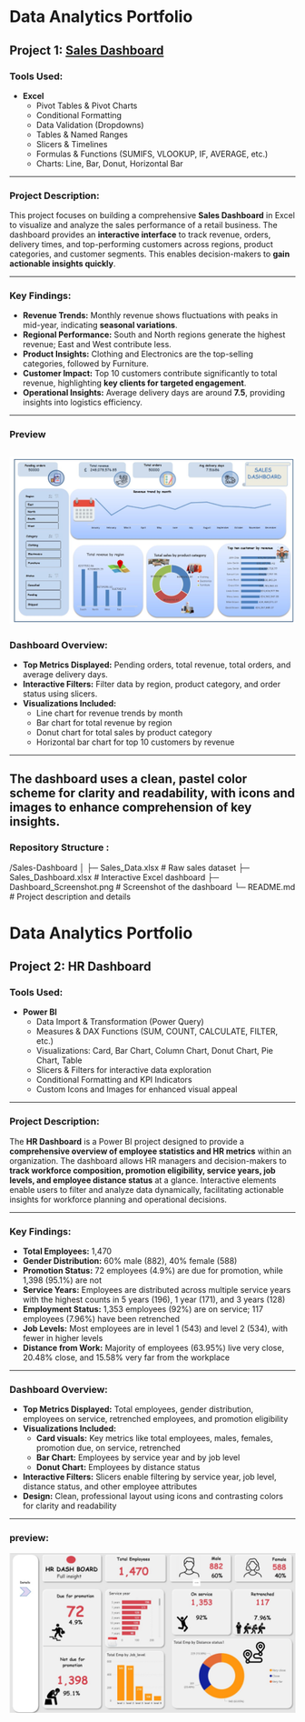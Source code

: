 # Data Analytics Portfolio

## Project 1: [Sales Dashboard](https://github.com/Mr-vic34/Mr-vic34.Github.io/blob/main/My%20dashboard.xlsx)

### Tools Used:
- **Excel**  
  - Pivot Tables & Pivot Charts  
  - Conditional Formatting  
  - Data Validation (Dropdowns)  
  - Tables & Named Ranges  
  - Slicers & Timelines  
  - Formulas & Functions (SUMIFS, VLOOKUP, IF, AVERAGE, etc.)  
  - Charts: Line, Bar, Donut, Horizontal Bar  


---

### Project Description:
This project focuses on building a comprehensive **Sales Dashboard** in Excel to visualize and analyze the sales performance of a retail business. The dashboard provides an **interactive interface** to track revenue, orders, delivery times, and top-performing customers across regions, product categories, and customer segments. This enables decision-makers to **gain actionable insights quickly**.

---

### Key Findings:
- **Revenue Trends:** Monthly revenue shows fluctuations with peaks in mid-year, indicating **seasonal variations**.  
- **Regional Performance:** South and North regions generate the highest revenue; East and West contribute less.  
- **Product Insights:** Clothing and Electronics are the top-selling categories, followed by Furniture.  
- **Customer Impact:** Top 10 customers contribute significantly to total revenue, highlighting **key clients for targeted engagement**.  
- **Operational Insights:** Average delivery days are around **7.5**, providing insights into logistics efficiency.

---
###  Preview
![Sales Dashboard](saless.jpg)
---

### Dashboard Overview:
- **Top Metrics Displayed:** Pending orders, total revenue, total orders, and average delivery days.  
- **Interactive Filters:** Filter data by region, product category, and order status using slicers.  
- **Visualizations Included:**  
  - Line chart for revenue trends by month  
  - Bar chart for total revenue by region  
  - Donut chart for total sales by product category  
  - Horizontal bar chart for top 10 customers by revenue  
---
The dashboard uses a **clean, pastel color scheme** for clarity and readability, with **icons and images** to enhance comprehension of key insights.
---

### Repository Structure :
/Sales-Dashboard
│
├─ Sales_Data.xlsx # Raw sales dataset
├─ Sales_Dashboard.xlsx # Interactive Excel dashboard
├─ Dashboard_Screenshot.png # Screenshot of the dashboard
└─ README.md # Project description and details


# Data Analytics Portfolio

## Project 2: HR Dashboard

### Tools Used:
- **Power BI**  
  - Data Import & Transformation (Power Query)  
  - Measures & DAX Functions (SUM, COUNT, CALCULATE, FILTER, etc.)  
  - Visualizations: Card, Bar Chart, Column Chart, Donut Chart, Pie Chart, Table  
  - Slicers & Filters for interactive data exploration  
  - Conditional Formatting and KPI Indicators  
  - Custom Icons and Images for enhanced visual appeal  

---

### Project Description:
The **HR Dashboard** is a Power BI project designed to provide a **comprehensive overview of employee statistics and HR metrics** within an organization. The dashboard allows HR managers and decision-makers to **track workforce composition, promotion eligibility, service years, job levels, and employee distance status** at a glance. Interactive elements enable users to filter and analyze data dynamically, facilitating actionable insights for workforce planning and operational decisions.

---

### Key Findings:
- **Total Employees:** 1,470  
- **Gender Distribution:** 60% male (882), 40% female (588)  
- **Promotion Status:** 72 employees (4.9%) are due for promotion, while 1,398 (95.1%) are not  
- **Service Years:** Employees are distributed across multiple service years with the highest counts in 5 years (196), 1 year (171), and 3 years (128)  
- **Employment Status:** 1,353 employees (92%) are on service; 117 employees (7.96%) have been retrenched  
- **Job Levels:** Most employees are in level 1 (543) and level 2 (534), with fewer in higher levels  
- **Distance from Work:** Majority of employees (63.95%) live very close, 20.48% close, and 15.58% very far from the workplace  

---

### Dashboard Overview:
- **Top Metrics Displayed:** Total employees, gender distribution, employees on service, retrenched employees, and promotion eligibility  
- **Visualizations Included:**  
  - **Card visuals:** Key metrics like total employees, males, females, promotion due, on service, retrenched  
  - **Bar Chart:** Employees by service year and by job level  
  - **Donut Chart:** Employees by distance status  
- **Interactive Filters:** Slicers enable filtering by service year, job level, distance status, and other employee attributes  
- **Design:** Clean, professional layout using icons and contrasting colors for clarity and readability  

---

### preview:
![Bidash](Bidash.jpg)




